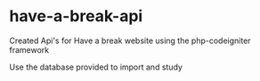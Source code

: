 # have-a-break-api
Created Api's for Have a break website using the php-codeigniter framework

Use the database provided to import and study
